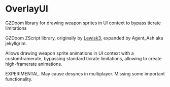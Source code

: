# OverlayUI
GZDoom library for drawing weapon sprites in UI context to bypass ticrate limitations

GZDoom ZScript library, originally by [Lewisk3](https://github.com/Lewisk3), expanded by Agent_Ash aka jekyllgrim. 

Allows drawing weapon sprite animations in UI context with a customframerate, bypassing standard ticrate limitations, allowing to create high-framerate animations.

EXPERIMENTAL. May cause desyncs in multiplayer. Missing some important functionality.
